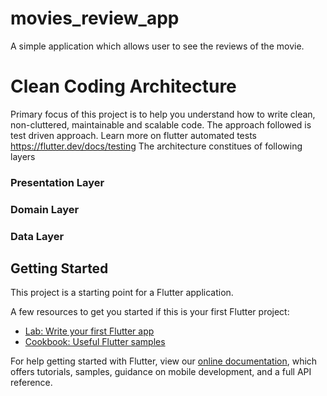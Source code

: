 # movies_review_app

A simple application which allows user to see the reviews of the movie. 

# Clean Coding Architecture

Primary focus of this project is to help you understand how to write clean, non-cluttered, maintainable and scalable code.
The approach followed is test driven approach. Learn more on flutter automated tests https://flutter.dev/docs/testing 
The architecture constitues of following layers
  ### Presentation Layer
  ### Domain Layer
  ### Data Layer


## Getting Started

This project is a starting point for a Flutter application.

A few resources to get you started if this is your first Flutter project:

- [Lab: Write your first Flutter app](https://flutter.dev/docs/get-started/codelab)
- [Cookbook: Useful Flutter samples](https://flutter.dev/docs/cookbook)

For help getting started with Flutter, view our
[online documentation](https://flutter.dev/docs), which offers tutorials,
samples, guidance on mobile development, and a full API reference.
